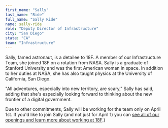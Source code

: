 ```yaml
---
first_name: "Sally"
last_name: "Ride"
full_name: "Sally Ride"
name: sally-ride
role: "Deputy Director of Infrastructure"
city: "San Diego"
state: "CA"
team: "Infrastructure"
---
```

Sally, famed astronaut, is a detailee to 18F. A member of our Infrastructure Team, she joined 18F on a rotation from NASA. Sally is a graduate of Stanford University and was the first American woman in space. In addition to her duties at NASA, she has also taught physics at the University of California, San Diego.

"All adventures, especially into new territory, are scary," Sally has said, adding that she's especially looking forward to thinking about the new frontier of a digital government.

Due to other commitments, Sally will be working for the team only on April 1st. If you'd like to join Sally (and not just for April 1) you can [see all of our openings and learn more about working at 18F](https://pages.18f.gov/joining-18f/).)
